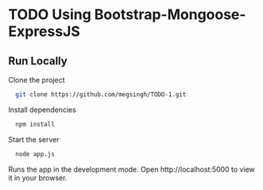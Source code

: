 # TODO Using Bootstrap-Mongoose-ExpressJS


## Run Locally

Clone the project

```bash
  git clone https://github.com/megsingh/TODO-1.git
```

Install dependencies

```bash
  npm install
```

Start the server

```bash
  node app.js
```

Runs the app in the development mode.
Open http://localhost:5000 to view it in your browser.


